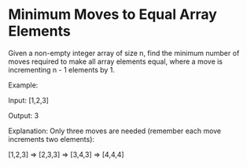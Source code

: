 # Minimum Moves to Equal Array Elements

Given a non-empty integer array of size n, find the minimum number of moves required to make all array elements equal, where a move is incrementing n - 1 elements by 1.

Example:

Input:
[1,2,3]

Output:
3

Explanation:
Only three moves are needed (remember each move increments two elements):

[1,2,3]  =>  [2,3,3]  =>  [3,4,3]  =>  [4,4,4]